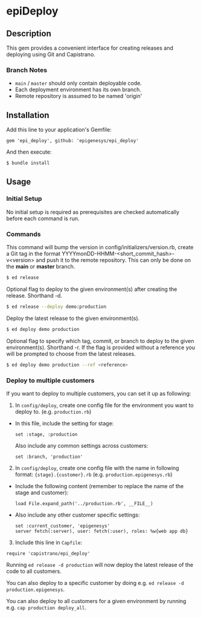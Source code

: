 # epiDeploy

## Description

This gem provides a convenient interface for creating releases and deploying using Git and Capistrano.

### Branch Notes

* `main` / `master` should only contain deployable code.
* Each deployment environment has its own branch.
* Remote repository is assumed to be named 'origin'

## Installation

Add this line to your application's Gemfile:

    gem 'epi_deploy', github: 'epigenesys/epi_deploy'

And then execute:

    $ bundle install


## Usage

### Initial Setup
No initial setup is required as prerequisites are checked automatically before each command is run.

### Commands

This command will bump the version in config/initializers/version.rb, create a Git tag in the format YYYYmonDD-HHMM-&lt;short_commit_hash&gt;-v&lt;version&gt; and push it to the remote repository. This can only be done on the **main** or **master** branch.

```bash
$ ed release
```

Optional flag to deploy to the given environment(s) after creating the release. Shorthand -d.

```bash
$ ed release --deploy demo:production
```

Deploy the latest release to the given environment(s).

```bash
$ ed deploy demo production
```

Optional flag to specify which tag, commit, or branch to deploy to the given environment(s). Shorthand -r. If the flag is provided without a reference you will be prompted to choose from the latest releases.

```bash
$ ed deploy demo production --ref <reference>
```

### Deploy to multiple customers

If you want to deploy to multiple customers, you can set it up as following:

1. In `config/deploy`, create one config file for the environment you want to deploy to. (e.g. `production.rb`)

  * In this file, include the setting for stage:

    ```
    set :stage, :production
    ```

    Also include any common settings across customers:

    ```
    set :branch, 'production'
    ```

2. In `config/deploy`, create one config file with the name in following format: `{stage}.{customer}.rb` (e.g. `production.epigenesys.rb`)

  * Include the following content (remember to replace the name of the stage and customer):

    ```
    load File.expand_path('../production.rb', __FILE__)
    ```

  * Also include any other customer specific settings:

    ```
    set :current_customer, 'epigenesys'
    server fetch(:server), user: fetch(:user), roles: %w{web app db}
    ```

3. Include this line in `Capfile`:

  ```
  require 'capistrano/epi_deploy'
  ```

Running `ed release -d production` will now deploy the latest release of the code to all customers.

You can also deploy to a specific customer by doing e.g. `ed release -d production.epigenesys`.

You can also deploy to all customers for a given environment by running e.g. `cap production deploy_all`.
